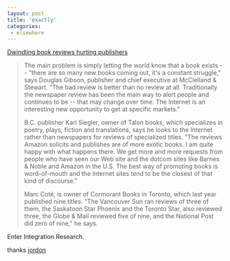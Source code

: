 ```yaml
---
layout: post
title: 'exactly'
categories:
 - elsewhere
---
```


<a href="http://www.thestar.com/NASApp/cs/ContentServer?pagename=thestar/Layout/Article_Type1&c=Article&cid=1035780186499&call_pageid=968867495754&col=969483191630">Dwindling book reviews hurting publishers</a><blockquote>The main problem is simply letting the world know that a book exists -- "there are so many new books coming out, it's a constant struggle," says Douglas Gibson, publisher and chief executive at McClelland &amp; Stewart. "The bad review is better than no review at all. Traditionally the newspaper review has been the main way to alert people and continues to be -- that may change over time. The Internet is an interesting new opportunity to get at specific markets."



B.C. publisher Karl Siegler, owner of Talon books, which specializes in poetry, plays, fiction and translations, says he looks to the Internet rather than newspapers for reviews of specialized titles. "The reviews Amazon solicits and publishes are of more exotic books. I am quite happy with what happens there. We get more and more requests from people who have seen our Web site and the dotcom sites like Barnes & Noble and Amazon in the U.S. The best way of promoting books is word-of-mouth and the Internet sites tend to be the closest of that kind of discourse."



Marc Cot&eacute;, is owner of Cormorant Books in Toronto, which last year published nine titles. "The Vancouver Sun ran reviews of three of them, the Saskatoon Star Phoenix and the Toronto Star, also reviewed three, the Globe &amp; Mail reviewed five of nine, and the National Post did zero of nine," he says.</blockquote>Enter Integration Research.



thanks <a href="http://www.jordoncooper.sk.ca/">jordon</a>

